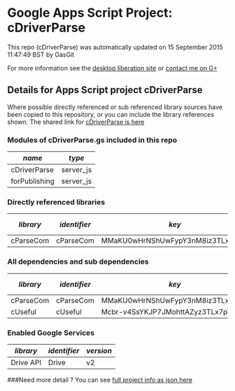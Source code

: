 # Google Apps Script Project: cDriverParse
This repo (cDriverParse) was automatically updated on 15 September 2015 11:47:49 BST by GasGit

For more information see the [desktop liberation site](http://ramblings.mcpher.com/Home/excelquirks/drivesdk/gettinggithubready "desktop liberation") or [contact me on G+](https://plus.google.com/+BruceMcpherson "Bruce McPherson - GDE")
## Details for Apps Script project cDriverParse
Where possible directly referenced or sub referenced library sources have been copied to this repository, or you can include the library references shown. 
The shared link for [cDriverParse is here](https://script.google.com/d/17R_UVC7g6aWPGcQutcEK5e2o1YRJOXp2AA_qgv52qGcivryrEpiM_x9O/edit?usp=sharing "open in the GAS IDE")

### Modules of cDriverParse.gs included in this repo
*name*|*type*
--- | --- 
cDriverParse| server_js
forPublishing| server_js
### Directly referenced libraries
*library*|*identifier*|*key*|*version*|*dev mode*|*source*|
--- | --- | --- | --- | --- | --- 
cParseCom| cParseCom|MMaKU0wHrNShUwFypY3nM8iz3TLx7pV4j|16|no|[here](libraries/cParseCom "library source")
### All dependencies and sub dependencies
*library*|*identifier*|*key*|*version*|*dev mode*|*source*|
--- | --- | --- | --- | --- | --- 
cParseCom| cParseCom|MMaKU0wHrNShUwFypY3nM8iz3TLx7pV4j|16|no|[here](libraries/cParseCom "library source")
cUseful| cUseful|Mcbr-v4SsYKJP7JMohttAZyz3TLx7pV4j|25|no|[here](libraries/cUseful "library source")
### Enabled Google Services
*library*|*identifier*|*version*
--- | --- | --- 
Drive API| Drive|v2
###Need more detail ?
You can see [full project info as json here](info.json)
